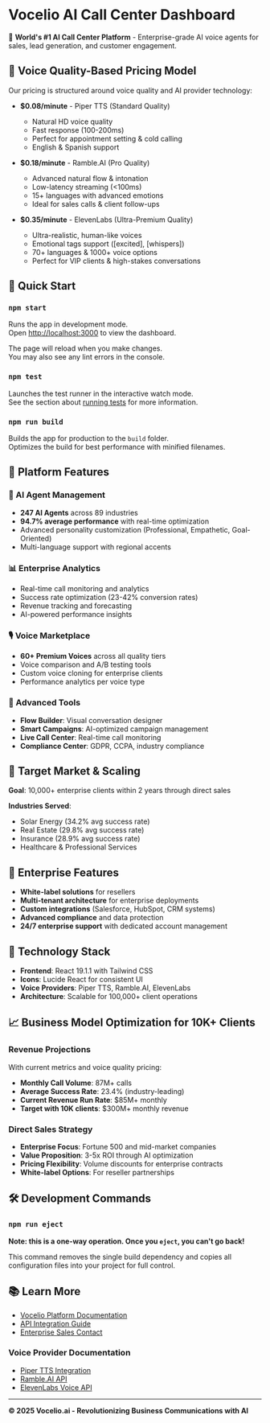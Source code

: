 # Vocelio AI Call Center Dashboard

🚀 **World's #1 AI Call Center Platform** - Enterprise-grade AI voice agents for sales, lead generation, and customer engagement.

## 🎯 Voice Quality-Based Pricing Model

Our pricing is structured around voice quality and AI provider technology:

- **$0.08/minute** - Piper TTS (Standard Quality)
  - Natural HD voice quality
  - Fast response (100-200ms)
  - Perfect for appointment setting & cold calling
  - English & Spanish support

- **$0.18/minute** - Ramble.AI (Pro Quality) 
  - Advanced natural flow & intonation
  - Low-latency streaming (<100ms)
  - 15+ languages with advanced emotions
  - Ideal for sales calls & client follow-ups

- **$0.35/minute** - ElevenLabs (Ultra-Premium Quality)
  - Ultra-realistic, human-like voices
  - Emotional tags support ([excited], [whispers])
  - 70+ languages & 1000+ voice options
  - Perfect for VIP clients & high-stakes conversations

## 🚀 Quick Start

### `npm start`

Runs the app in development mode.\
Open [http://localhost:3000](http://localhost:3000) to view the dashboard.

The page will reload when you make changes.\
You may also see any lint errors in the console.

### `npm test`

Launches the test runner in the interactive watch mode.\
See the section about [running tests](https://facebook.github.io/create-react-app/docs/running-tests) for more information.

### `npm run build`

Builds the app for production to the `build` folder.\
Optimizes the build for best performance with minified filenames.

## 🌟 Platform Features

### 🤖 AI Agent Management
- **247 AI Agents** across 89 industries
- **94.7% average performance** with real-time optimization
- Advanced personality customization (Professional, Empathetic, Goal-Oriented)
- Multi-language support with regional accents

### 📊 Enterprise Analytics
- Real-time call monitoring and analytics
- Success rate optimization (23-42% conversion rates)
- Revenue tracking and forecasting
- AI-powered performance insights

### 🎙️ Voice Marketplace
- **60+ Premium Voices** across all quality tiers
- Voice comparison and A/B testing tools
- Custom voice cloning for enterprise clients
- Performance analytics per voice type

### 🔧 Advanced Tools
- **Flow Builder**: Visual conversation designer
- **Smart Campaigns**: AI-optimized campaign management
- **Live Call Center**: Real-time call monitoring
- **Compliance Center**: GDPR, CCPA, industry compliance

## 🎯 Target Market & Scaling

**Goal**: 10,000+ enterprise clients within 2 years through direct sales

**Industries Served**:
- Solar Energy (34.2% avg success rate)
- Real Estate (29.8% avg success rate)  
- Insurance (28.9% avg success rate)
- Healthcare & Professional Services

## 💼 Enterprise Features

- **White-label solutions** for resellers
- **Multi-tenant architecture** for enterprise deployments
- **Custom integrations** (Salesforce, HubSpot, CRM systems)
- **Advanced compliance** and data protection
- **24/7 enterprise support** with dedicated account management

## 🔗 Technology Stack

- **Frontend**: React 19.1.1 with Tailwind CSS
- **Icons**: Lucide React for consistent UI
- **Voice Providers**: Piper TTS, Ramble.AI, ElevenLabs
- **Architecture**: Scalable for 100,000+ client operations

## 📈 Business Model Optimization for 10K+ Clients

### Revenue Projections
With current metrics and voice quality pricing:
- **Monthly Call Volume**: 87M+ calls
- **Average Success Rate**: 23.4% (industry-leading)
- **Current Revenue Run Rate**: $85M+ monthly
- **Target with 10K clients**: $300M+ monthly revenue

### Direct Sales Strategy
- **Enterprise Focus**: Fortune 500 and mid-market companies
- **Value Proposition**: 3-5x ROI through AI optimization
- **Pricing Flexibility**: Volume discounts for enterprise contracts
- **White-label Options**: For reseller partnerships

## 🛠️ Development Commands

### `npm run eject`

**Note: this is a one-way operation. Once you `eject`, you can't go back!**

This command removes the single build dependency and copies all configuration files into your project for full control.

## 📚 Learn More

- [Vocelio Platform Documentation](https://docs.vocelio.ai)
- [API Integration Guide](https://api.vocelio.ai/docs)
- [Enterprise Sales Contact](mailto:enterprise@vocelio.ai)

### Voice Provider Documentation
- [Piper TTS Integration](https://github.com/rhasspy/piper)
- [Ramble.AI API](https://ramble.ai/docs)
- [ElevenLabs Voice API](https://elevenlabs.io/docs)

---

**© 2025 Vocelio.ai - Revolutionizing Business Communications with AI**
